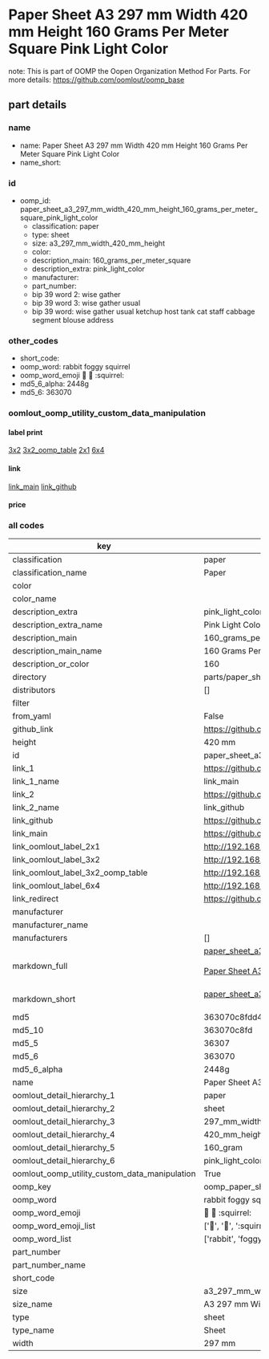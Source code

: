 # Paper Sheet A3 297 mm Width 420 mm Height 160 Grams Per Meter Square Pink Light Color  

note: This is part of OOMP the Oopen Organization Method For Parts. For more details: https://github.com/oomlout/oomp_base

##  part details
  







### name
* name: Paper Sheet A3 297 mm Width 420 mm Height 160 Grams Per Meter Square Pink Light Color
* name_short: 
### id
* oomp_id: paper_sheet_a3_297_mm_width_420_mm_height_160_grams_per_meter_square_pink_light_color
  * classification: paper
  * type: sheet
  * size: a3_297_mm_width_420_mm_height
  * color: 
  * description_main: 160_grams_per_meter_square
  * description_extra: pink_light_color
  * manufacturer: 
  * part_number: 
  * bip 39 word 2: wise gather
  * bip 39 word 3: wise gather usual
  * bip 39 word: wise gather usual ketchup host tank cat staff cabbage segment blouse address

### other_codes
* short_code: 
* oomp_word: rabbit foggy squirrel
* oomp_word_emoji :rabbit: :foggy: :squirrel:
* md5_6_alpha: 2448g
* md5_6: 363070






### oomlout_oomp_utility_custom_data_manipulation
#### label print
[3x2](http://192.168.1.245:1112/?label=oomp%202448g)
[3x2_oomp_table](http://192.168.1.108:1112/?label=oomp%202448g)
[2x1](http://192.168.1.242:1112/?label=oomp%202448g)
[6x4](http://192.168.1.55:1112/?label=oomp%202448g)    

#### link

[link_main](https://github.com/oomlout/oomlout_oomp_version_1_messy/tree/main/parts/paper_sheet_a3_297_mm_width_420_mm_height_160_grams_per_meter_square_pink_light_color) [link_github](https://github.com/oomlout/oomlout_oomp_version_1_messy/tree/main/parts/paper_sheet_a3_297_mm_width_420_mm_height_160_grams_per_meter_square_pink_light_color)                             

#### price







### all codes 
| key | value |  
| --- | --- |  
| classification | paper |  
| classification_name | Paper |  
| color |  |  
| color_name |  |  
| description_extra | pink_light_color |  
| description_extra_name | Pink Light Color |  
| description_main | 160_grams_per_meter_square |  
| description_main_name | 160 Grams Per Meter Square |  
| description_or_color | 160 |  
| directory | parts/paper_sheet_a3_297_mm_width_420_mm_height_160_grams_per_meter_square_pink_light_color |  
| distributors | [] |  
| filter |  |  
| from_yaml | False |  
| github_link | https://github.com/oomlout/oomlout_oomp_part_src/tree/main/parts/paper_sheet_a3_297_mm_width_420_mm_height_160_grams_per_meter_square_pink_light_color |  
| height | 420 mm |  
| id | paper_sheet_a3_297_mm_width_420_mm_height_160_grams_per_meter_square_pink_light_color |  
| link_1 | https://github.com/oomlout/oomlout_oomp_version_1_messy/tree/main/parts/paper_sheet_a3_297_mm_width_420_mm_height_160_grams_per_meter_square_pink_light_color |  
| link_1_name | link_main |  
| link_2 | https://github.com/oomlout/oomlout_oomp_version_1_messy/tree/main/parts/paper_sheet_a3_297_mm_width_420_mm_height_160_grams_per_meter_square_pink_light_color |  
| link_2_name | link_github |  
| link_github | https://github.com/oomlout/oomlout_oomp_version_1_messy/tree/main/parts/paper_sheet_a3_297_mm_width_420_mm_height_160_grams_per_meter_square_pink_light_color |  
| link_main | https://github.com/oomlout/oomlout_oomp_version_1_messy/tree/main/parts/paper_sheet_a3_297_mm_width_420_mm_height_160_grams_per_meter_square_pink_light_color |  
| link_oomlout_label_2x1 | http://192.168.1.242:1112/?label=oomp%202448g |  
| link_oomlout_label_3x2 | http://192.168.1.245:1112/?label=oomp%202448g |  
| link_oomlout_label_3x2_oomp_table | http://192.168.1.108:1112/?label=oomp%202448g |  
| link_oomlout_label_6x4 | http://192.168.1.55:1112/?label=oomp%202448g |  
| link_redirect | https://github.com/oomlout/oomlout_oomp_version_1_messy/tree/main/parts/paper_sheet_a3_297_mm_width_420_mm_height_160_grams_per_meter_square_pink_light_color |  
| manufacturer |  |  
| manufacturer_name |  |  
| manufacturers | [] |  
| markdown_full | [paper_sheet_a3_297_mm_width_420_mm_height_160_grams_per_meter_square_pink_light_color](none)<br>[](none)<br>[Paper Sheet A3 297 Mm Width 420 Mm Height 160 Grams Per Meter Square Pink Light Color](none)<br><br> |  
| markdown_short | [paper_sheet_a3_297_mm_width_420_mm_height_160_grams_per_meter_square_pink_light_color](none)<br><br> |  
| md5 | 363070c8fdd4047b76b7079fe0581fe3 |  
| md5_10 | 363070c8fd |  
| md5_5 | 36307 |  
| md5_6 | 363070 |  
| md5_6_alpha | 2448g |  
| name | Paper Sheet A3 297 mm Width 420 mm Height 160 Grams Per Meter Square Pink Light Color |  
| oomlout_detail_hierarchy_1 | paper |  
| oomlout_detail_hierarchy_2 | sheet |  
| oomlout_detail_hierarchy_3 | 297_mm_width |  
| oomlout_detail_hierarchy_4 | 420_mm_height |  
| oomlout_detail_hierarchy_5 | 160_gram |  
| oomlout_detail_hierarchy_6 | pink_light_color |  
| oomlout_oomp_utility_custom_data_manipulation | True |  
| oomp_key | oomp_paper_sheet_a3_297_mm_width_420_mm_height_160_grams_per_meter_square_pink_light_color |  
| oomp_word | rabbit foggy squirrel |  
| oomp_word_emoji | :rabbit: :foggy: :squirrel: |  
| oomp_word_emoji_list | [':rabbit:', ':foggy:', ':squirrel:'] |  
| oomp_word_list | ['rabbit', 'foggy', 'squirrel'] |  
| part_number |  |  
| part_number_name |  |  
| short_code |  |  
| size | a3_297_mm_width_420_mm_height |  
| size_name | A3 297 mm Width 420 mm Height |  
| type | sheet |  
| type_name | Sheet |  
| width | 297 mm |  
